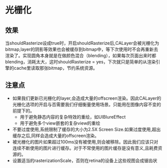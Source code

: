 #  光栅化
## 效果
当shouldRasterize设成true时，开启shouldRasterize后,CALayer会被光栅化为bitmap,layer的阴影等效果也会被缓存到bitmap中，等下次使用时不会再重新去渲染了。实现圆角本身就是在做颜色混合（blending），如果每次页面出来时都blending，消耗太大，这时shouldRasterize = yes，下次就只是简单的从渲染引擎的cache里读取那张bitmap，节约系统资源。

## 注意点
* 如果我们更新已光栅化的layer,会造成大量的offscreen渲染。因此CALayer的光栅化选项的开启与否需要我们仔细衡量使用场景。只能用在图像内容不变的前提下的。
   * 用于避免静态内容的复杂特效的重绘，如UIBlureEffect
   * 用于避免多个view嵌套的复杂view的重绘
* 不要过度使用,系统限制了缓存的大小为2.5X Screen Size.如果过度使用,超出缓存之后,同样会造成大量的offscreen渲染。
* 被光栅化的图片如果超过100ms没有被使用,则会被移除。因此我们应该只对连续不断使用的图片进行缓存。对于不常使用的图片缓存是没有意义,且耗费资源的。
* 设置适当的rasterizationScale，否则在retina的设备上这些视图会成锯齿状



